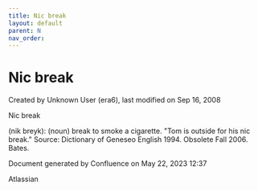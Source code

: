 ```yaml
---
title: Nic break
layout: default
parent: N
nav_order:
---
```


# Nic break

Created by  Unknown User (era6), last modified on Sep 16, 2008

Nic break

(nik breyk): (noun) break to smoke a cigarette. &quot;Tom is outside for his nic break.&quot; Source: Dictionary of Geneseo English 1994. Obsolete Fall 2006. Bates.

Document generated by Confluence on May 22, 2023 12:37

Atlassian
